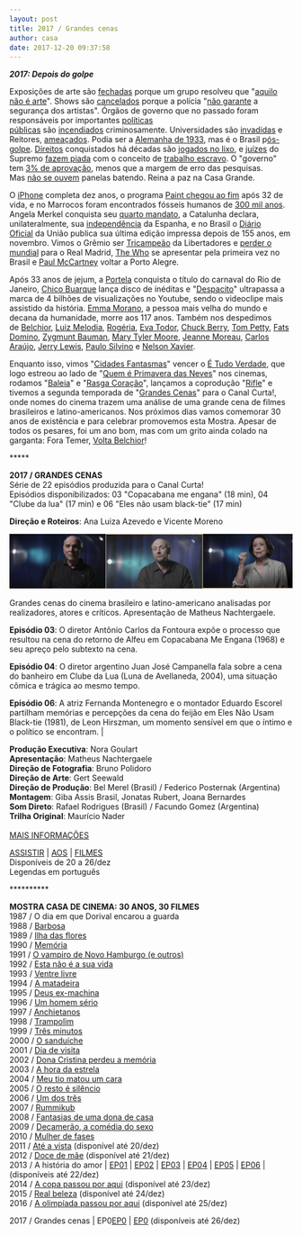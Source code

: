 ```yaml
---
layout: post
title: 2017 / Grandes cenas
author: casa
date: 2017-12-20 09:37:58
---
```

***2017: Depois do golpe***

Exposições de arte são [fechadas](https://brasil.elpais.com/brasil/2017/09/11/politica/1505164425_555164.html) porque um grupo resolveu que "[aquilo não é arte](http://www.redebrasilatual.com.br/cidadania/2017/09/conservadores-atacam-mam-com-tese-de-que-artistas-corrompem-criancas)". Shows são [cancelados](https://g1.globo.com/sao-paulo/noticia/artistas-visitam-ocupacao-do-mtst-no-abc.ghtml) porque a polícia "[não garante](https://noticias.uol.com.br/politica/ultimas-noticias/2017/10/30/entre-os-sem-teto-caetano-diz-ser-a-1-vez-que-e-impedido-de-cantar-desde-a-ditadura.htm) a segurança dos artistas". Órgãos de governo que no passado foram responsáveis por importantes [políticas públicas](http://www.portalmarcossantos.com.br/2017/10/27/incendio-em-humaita-destroi-sede-do-ibama-e-do-incra-veja-as-fotos/) são [incendiados](https://www.poder360.com.br/brasil/garimpeiros-ateiam-fogo-em-escritorios-do-ibama-incra-e-icmbio-no-am/) criminosamente. Universidades são [invadidas](https://jornalggn.com.br/noticia/a-ditadura-ataca-agora-a-ufmg-por-luis-nassif) e Reitores, [ameaçados](https://www.redebrasilatual.com.br/sem-categoria/ele-se-suicidou-mas-foi-um-assassinato-diz-lenio-streck-sobre-ex-reitor-da-ufsc-preso-injustamente/). Podia ser a [Alemanha de 1933](https://www.youtube.com/watch?v=kHCmiWaHUCw), mas é o Brasil p[ós-golpe](https://www.pragmatismopolitico.com.br/2017/10/impunes-temer-e-aecio-sao-a-cara-do-brasil-golpe.html). [Direitos](https://www.nexojornal.com.br/expresso/2017/11/10/O-que-muda-com-a-entrada-em-vigor-da-reforma-trabalhista) conquistados há décadas são [jogados no lixo](http://www.cartacapital.com.br/economia/com-a-reforma-trabalhista-o-poder-do-empregado-fica-reduzido-a-po), e [juízes](https://www.ocafezinho.com/2017/03/21/gilmar-mendes-o-rasputin-golpe/) do Supremo [fazem piada](https://brasil.elpais.com/brasil/2017/10/23/opinion/1508779830_207798.html) com o conceito de [trabalho escravo](http://www.diariodocentrodomundo.com.br/trabalho-escravo-no-brasil-uma-realidade-que-nos-envergonha-por-paulo-henrique-arantes/). O "governo" tem [3% de aprovação](https://blogdosakamoto.blogosfera.uol.com.br/2017/09/28/michel-temer-como-alguem-com-3-de-aprovacao-ainda-e-presidente/), menos que a margem de erro das pesquisas. Mas [não se ouvem](https://noticias.uol.com.br/ultimas-noticias/deutschewelle/2017/07/23/o-silencio-das-ruas-do-brasil.htm) panelas batendo. Reina a paz na Casa Grande.

O [iPhone](https://www.youtube.com/watch?v=m5s3AraKZ1E) completa dez anos, o programa [Paint chegou ao fim](https://www.youtube.com/watch?v=A_UbQa8Z_ec) após 32 de vida, e no Marrocos foram encontrados fósseis humanos de [300 mil anos](http://ciencia.estadao.com.br/noticias/geral,encontrado-no-marrocos-mais-antigo-fossil-humano-tem-mais-de-300-mil-anos,70001829124). Angela Merkel conquista seu [quarto mandato](https://www.theguardian.com/world/live/2017/sep/24/german-elections-2017-angela-merkel-cdu-spd-afd-live-updates), a Catalunha declara, unilateralmente, sua [independência](http://www.bbc.com/portuguese/internacional-41698708) da Espanha, e no Brasil o [Diário Oficial](http://www1.folha.uol.com.br/poder/2017/11/1939713-versao-impressa-do-diario-oficial-da-uniao-acabara-depois-de-155-anos.shtml) da União publica sua última edição impressa depois de 155 anos, em novembro. Vimos o Grêmio ser [Tricampeão](https://youtu.be/W6kbg8xxFyg) da Libertadores e [perder o mundial](https://youtu.be/rIODsNylJjs) para o Real Madrid, [The Who](https://youtu.be/yWDxE6gw4BE) se apresentar pela primeira vez no Brasil e [Paul McCartney](https://gauchazh.clicrbs.com.br/cultura-e-lazer/musica/noticia/2017/10/saiba-como-foi-o-show-de-paul-mccartney-em-porto-alegre-cj8q6c0n6030g01ol9cn8uuep.html) voltar a Porto Alegre.

Após 33 anos de jejum, a [Portela](https://www.youtube.com/watch?v=lICsTyB899g) conquista o título do carnaval do Rio de Janeiro, [Chico Buarque](https://www.youtube.com/watch?v=6TtjniGQqAc) lança disco de inéditas e "[Despacito](https://pt.wikipedia.org/wiki/Despacito)" ultrapassa a marca de 4 bilhões de visualizações no Youtube, sendo o videoclipe mais assistido da história. [Emma Morano](https://www.youtube.com/watch?v=x7_ByWcH6NQ), a pessoa mais velha do mundo e decana da humanidade, morre aos 117 anos. Também nos despedimos de [Belchior](https://www.youtube.com/watch?v=DrM2IafO4RU), [Luiz Melodia](https://www.youtube.com/watch?v=ZPTsuQtySGc), [Rogéria](https://pt.wikipedia.org/wiki/Rog%C3%A9ria), [Eva Todor](https://pt.wikipedia.org/wiki/Eva_Todor), [Chuck Berry](https://www.youtube.com/watch?v=cQGCWf6azHY), [Tom Petty](https://pt.wikipedia.org/wiki/Tom_Petty), [Fats Domino](https://www.youtube.com/watch?v=5qz94yveXgQ), [Zygmunt Bauman](http://revistagalileu.globo.com/Sociedade/noticia/2016/12/3-reflexoes-para-entender-o-pensamento-de-zygmunt-bauman.html), [Mary Tyler Moore](https://youtu.be/gf0tNT0uQ54), [Jeanne Moreau](https://www.youtube.com/watch?v=icJw9HXXoXA), [Carlos Araújo](https://brasil.elpais.com/brasil/2017/08/12/politica/1502564461_997293.html), [Jerry Lewis](https://youtu.be/YCeRfC45FI4), [Paulo Silvino](https://youtu.be/TCA7NUXUzbM) e [Nelson Xavier](https://pt.wikipedia.org/wiki/Nelson_Xavier).

Enquanto isso, vimos "[Cidades Fantasmas](https://www.casacinepoa.com.br/filmes/cidades-fantasmas/)" vencer o [É Tudo Verdade](https://gauchazh.clicrbs.com.br/cultura-e-lazer/cinema/noticia/2017/05/vencedor-do-e-tudo-verdade-cidades-fantasmas-exibe-ruinas-e-memorias-da-america-latina-9786211.html), que logo estreou ao lado de "[Quem é Primavera das Neves](https://www.casacinepoa.com.br/filmes/quem-%C3%A9-primavera-das-neves/)" nos cinemas, rodamos "[Baleia](https://www.casacinepoa.com.br/filmes/verlust/)" e "[Rasga Coração](https://www.casacinepoa.com.br/filmes/rasga-cora%C3%A7%C3%A3o/)", lançamos a coprodução "[Rifle](https://www.casacinepoa.com.br/filmes/rifle/)" e tivemos a segunda temporada de "[Grandes Cenas](https://www.casacinepoa.com.br/filmes/grandes-cenas/)" para o Canal Curta!, onde nomes do cinema trazem uma análise de uma grande cena de filmes brasileiros e latino-americanos. Nos próximos dias vamos comemorar 30 anos de existência e para celebrar promovemos esta Mostra. Apesar de todos os pesares, foi um ano bom, mas com um grito ainda colado na garganta: Fora Temer, [Volta Belchior](https://youtu.be/YZTg-fOqbbU)!

\*\*\*\**

**2017 / GRANDES CENAS**\
Série de 22 episódios produzida para o Canal Curta!\
Episódios disponibilizados: 03 "Copacabana me engana" (18 min), 04 "Clube da lua" (17 min) e 06 "Eles não usam black-tie" (17 min)

**Direção e Roteiros**: Ana Luiza Azevedo e Vicente Moreno

![](/uploads/grc-3epis.jpg)

Grandes cenas do cinema brasileiro e latino-americano analisadas por realizadores, atores e críticos. Apresentação de Matheus Nachtergaele.

**E﻿pisódio 03**: O diretor Antônio Carlos da Fontoura expõe o processo que resultou na cena do retorno de Alfeu em Copacabana Me Engana (1968) e seu apreço pelo subtexto na cena.

**E﻿pisódio 04**: O diretor argentino Juan José Campanella fala sobre a cena do banheiro em Clube da Lua (Luna de Avellaneda, 2004), uma situação cômica e trágica ao mesmo tempo. 

**E﻿pisódio 06**: A atriz Fernanda Montenegro e o montador Eduardo Escorel partilham memórias e percepções da cena do feijão em Eles Não Usam Black-tie (1981), de Leon Hirszman, um momento sensível em que o íntimo e o político se encontram. |

**Produção Executiva**: Nora Goulart\
**Apresentação**: Matheus Nachtergaele\
**Direção de Fotografia**: Bruno Polidoro\
**Direção de Arte**: Gert Seewald\
**Direção de Produção**: Bel Merel (Brasil) / Federico Posternak (Argentina)\
**Montagem**: Giba Assis Brasil, Jonatas Rubert, Joana Bernardes\
**Som Direto**: Rafael Rodrigues (Brasil) / Facundo Gomez (Argentina)\
**Trilha Original**: Maurício Nader\
\
[MAIS INFORMAÇÕES](https://www.casacinepoa.com.br/filmes/grandes-cenas/)

[ASSISTIR](https://vimeo.com/243740384) | [AOS](https://vimeo.com/243661386) | [FILMES](https://vimeo.com/244263764)\
Disponíveis de 20 a 26/dez\
Legendas em português 

\*\*\*\*\*\*\*\*\*\*

**MOSTRA CASA DE CINEMA: 30 ANOS, 30 FILMES**\
1987 / O dia em que Dorival encarou a guarda\
1988 / [Barbosa](https://www.casacinepoa.com.br/blog/2017-11-21-1988-barbosa/)[](http://www.casacinepoa.com.br/o-blog/casa-30-anos/1988-barbosa)\
1989 / [Ilha das flores](https://www.casacinepoa.com.br/blog/2017-11-22-1989-ilha-das-flores/)\
1990 / [Memória](https://www.casacinepoa.com.br/blog/2017-11-23-1990-mem%C3%B3ria/)\
1991 / [O vampiro de Novo Hamburgo (e outros)](https://www.casacinepoa.com.br/blog/2017-11-24-1991-o-vampiro-de-novo-hamburgo-e-outros/)\
1992 / [Esta não é a sua vida](https://www.casacinepoa.com.br/blog/2017-11-25-1992-esta-n%C3%A3o-%C3%A9-a-sua-vida/)\
1993 / [Ventre livre](https://www.casacinepoa.com.br/blog/2017-11-26-1993-ventre-livre/)\
1994 / [A matadeira](https://www.casacinepoa.com.br/blog/2017-11-27-1994-a-matadeira/)\
1995 / [Deus ex-machina](https://www.casacinepoa.com.br/blog/2017-11-28-1995-deus-ex-machina/)\
1996 / [Um homem sério](https://www.casacinepoa.com.br/blog/2017-11-29-1996-um-homem-s%C3%A9rio/)\
1997 / [Anchietanos](https://www.casacinepoa.com.br/blog/2017-11-30-1997-anchietanos/)\
1998 / [Trampolim](https://www.casacinepoa.com.br/blog/2017-12-01-1998-trampolim/)\
1999 / [Três minutos](https://www.casacinepoa.com.br/blog/2017-12-02-1999-tr%C3%AAs-minutos/)\
2000 / [O sanduíche](https://www.casacinepoa.com.br/blog/2017-12-03-2000-o-sandu%C3%ADche/)\
2001 / [Dia de visita](https://www.casacinepoa.com.br/blog/2017-12-04-2001-dia-de-visita/)\
2002 / [Dona Cristina perdeu a memória](https://www.casacinepoa.com.br/blog/2017-12-05-2002-dona-cristina-perdeu-a-mem%C3%B3ria/)\
2003 / [A hora da estrela](https://www.casacinepoa.com.br/blog/2017-12-06-2003-a-hora-da-estrela/)\
2004 / [Meu tio matou um cara](https://www.casacinepoa.com.br/blog/2017-12-07-2004-meu-tio-matou-um-cara/)\
2005 / [O resto é silêncio](https://www.casacinepoa.com.br/blog/2017-12-08-2005-o-resto-%C3%A9-sil%C3%AAncio/)\
2006 / [Um dos três](https://www.casacinepoa.com.br/blog/2017-12-09-2006-um-dos-tr%C3%AAs/)\
2007 / [Rummikub](https://www.casacinepoa.com.br/blog/2017-12-10-2007-rummikub/)\
2008 / [Fantasias de uma dona de casa](https://www.casacinepoa.com.br/blog/2017-12-11-2008-fantasias-de-uma-dona-de-casa/)\
2009 / [Decamerão, a comédia do sexo](https://www.casacinepoa.com.br/blog/2017-12-12-2009-decamer%C3%A3o-a-com%C3%A9dia-do-sexo/)\
2﻿010 / [Mulher de fases](http://www.casacinepoa.com.br/o-blog/casa-30-anos/2010-mulher-de-fases)\
2011 / [Até a vista](https://vimeo.com/243215363) (disponível até 20/dez)\
2012 / [Doce de mãe](https://vimeo.com/239012014) (disponível até 21/dez)\
2013 / A história do amor | [EP01](https://vimeo.com/243376189) | [EP02](https://vimeo.com/243219181) | [EP03](https://vimeo.com/243220467) | [EP04](https://vimeo.com/243221957) | [EP05](https://vimeo.com/243378182) | [EP06](https://vimeo.com/243224024) | (disponíveis até 22/dez)\
2014 / [A copa passou por aqui](https://vimeo.com/243384475) (disponível até 23/dez)\
2015 / [Real beleza](https://vimeo.com/245268684) (disponível até 24/dez)\
2016 / [A olimpíada passou por aqui](https://vimeo.com/243389893) (disponível até 25/dez)





2017 / Grandes cenas | EP0[EP0](https://vimeo.com/243661386) | [EP0](https://vimeo.com/244263764) (disponíveis até 26/dez)